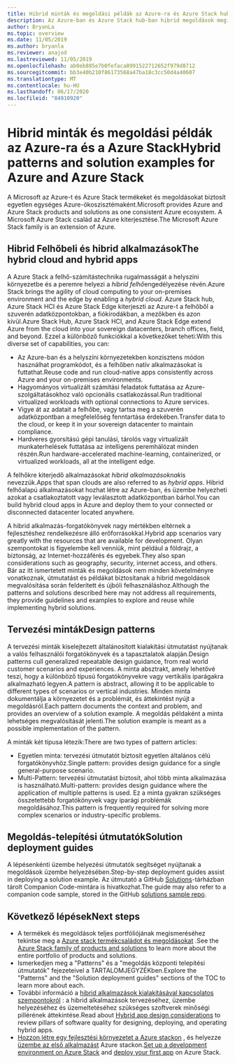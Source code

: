 ```yaml
---
title: Hibrid minták és megoldási példák az Azure-ra és Azure Stack hub-ra
description: Az Azure-ban és Azure Stack hub-ban hibrid megoldások megismerésére és megoldására szolgáló hibrid minták és példák áttekintése.
author: BryanLa
ms.topic: overview
ms.date: 11/05/2019
ms.author: bryanla
ms.reviewer: anajod
ms.lastreviewed: 11/05/2019
ms.openlocfilehash: ab0eb885e7b0fefaca8991522712652f979d8712
ms.sourcegitcommit: bb3e40b210f86173568a47ba18c3cc50d4a40607
ms.translationtype: MT
ms.contentlocale: hu-HU
ms.lasthandoff: 06/17/2020
ms.locfileid: "84910920"
---
```

# <a name="hybrid-patterns-and-solution-examples-for-azure-and-azure-stack"></a><span data-ttu-id="045ef-103">Hibrid minták és megoldási példák az Azure-ra és a Azure Stack</span><span class="sxs-lookup"><span data-stu-id="045ef-103">Hybrid patterns and solution examples for Azure and Azure Stack</span></span>

<span data-ttu-id="045ef-104">A Microsoft az Azure-t és Azure Stack termékeket és megoldásokat biztosít egyetlen egységes Azure-ökoszisztémaként.</span><span class="sxs-lookup"><span data-stu-id="045ef-104">Microsoft provides Azure and Azure Stack products and solutions as one consistent Azure ecosystem.</span></span> <span data-ttu-id="045ef-105">A Microsoft Azure Stack család az Azure kiterjesztése.</span><span class="sxs-lookup"><span data-stu-id="045ef-105">The Microsoft Azure Stack family is an extension of Azure.</span></span>

## <a name="the-hybrid-cloud-and-hybrid-apps"></a><span data-ttu-id="045ef-106">Hibrid Felhőbeli és hibrid alkalmazások</span><span class="sxs-lookup"><span data-stu-id="045ef-106">The hybrid cloud and hybrid apps</span></span>

<span data-ttu-id="045ef-107">A Azure Stack a felhő-számítástechnika rugalmasságát a helyszíni környezetbe és a peremre helyezi a *hibrid felhő*engedélyezése révén.</span><span class="sxs-lookup"><span data-stu-id="045ef-107">Azure Stack brings the agility of cloud computing to your on-premises environment and the edge by enabling a *hybrid cloud*.</span></span> <span data-ttu-id="045ef-108">Azure Stack hub, Azure Stack HCI és Azure Stack Edge kiterjeszti az Azure-t a felhőből a szuverén adatközpontokban, a fiókirodákban, a mezőkben és azon kívül.</span><span class="sxs-lookup"><span data-stu-id="045ef-108">Azure Stack Hub, Azure Stack HCI, and Azure Stack Edge extend Azure from the cloud into your sovereign datacenters, branch offices, field, and beyond.</span></span> <span data-ttu-id="045ef-109">Ezzel a különböző funkciókkal a következőket teheti:</span><span class="sxs-lookup"><span data-stu-id="045ef-109">With this diverse set of capabilities, you can:</span></span>

- <span data-ttu-id="045ef-110">Az Azure-ban és a helyszíni környezetekben konzisztens módon használhat programkódot, és a felhőben natív alkalmazásokat is futtathat.</span><span class="sxs-lookup"><span data-stu-id="045ef-110">Reuse code and run cloud-native apps consistently across Azure and your on-premises environments.</span></span>
- <span data-ttu-id="045ef-111">Hagyományos virtualizált számítási feladatok futtatása az Azure-szolgáltatásokhoz való opcionális csatlakozással.</span><span class="sxs-lookup"><span data-stu-id="045ef-111">Run traditional virtualized workloads with optional connections to Azure services.</span></span>
- <span data-ttu-id="045ef-112">Vigye át az adatait a felhőbe, vagy tartsa meg a szuverén adatközpontban a megfelelőség fenntartása érdekében.</span><span class="sxs-lookup"><span data-stu-id="045ef-112">Transfer data to the cloud, or keep it in your sovereign datacenter to maintain compliance.</span></span>
- <span data-ttu-id="045ef-113">Hardveres gyorsítású gépi tanulási, tárolós vagy virtualizált munkaterhelések futtatása az intelligens peremhálózat minden részén.</span><span class="sxs-lookup"><span data-stu-id="045ef-113">Run hardware-accelerated machine-learning, containerized, or virtualized workloads, all at the intelligent edge.</span></span>

<span data-ttu-id="045ef-114">A felhőkre kiterjedő alkalmazásokat *hibrid alkalmazásoknak*is nevezzük.</span><span class="sxs-lookup"><span data-stu-id="045ef-114">Apps that span clouds are also referred to as *hybrid apps*.</span></span> <span data-ttu-id="045ef-115">Hibrid felhőalapú alkalmazásokat hozhat létre az Azure-ban, és üzembe helyezheti azokat a csatlakoztatott vagy leválasztott adatközpontban bárhol.</span><span class="sxs-lookup"><span data-stu-id="045ef-115">You can build hybrid cloud apps in Azure and deploy them to your connected or disconnected datacenter located anywhere.</span></span>

<span data-ttu-id="045ef-116">A hibrid alkalmazás-forgatókönyvek nagy mértékben eltérnek a fejlesztéshez rendelkezésre álló erőforrásokkal.</span><span class="sxs-lookup"><span data-stu-id="045ef-116">Hybrid app scenarios vary greatly with the resources that are available for development.</span></span> <span data-ttu-id="045ef-117">Olyan szempontokat is figyelembe kell venniük, mint például a földrajz, a biztonság, az Internet-hozzáférés és egyebek.</span><span class="sxs-lookup"><span data-stu-id="045ef-117">They also span considerations such as geography, security, internet access, and others.</span></span> <span data-ttu-id="045ef-118">Bár az itt ismertetett minták és megoldások nem minden követelményre vonatkoznak, útmutatást és példákat biztosítanak a hibrid megoldások megvalósítása során felderített és újbóli felhasználáshoz.</span><span class="sxs-lookup"><span data-stu-id="045ef-118">Although the patterns and solutions described here may not address all requirements, they provide guidelines and examples to explore and reuse while implementing hybrid solutions.</span></span>

## <a name="design-patterns"></a><span data-ttu-id="045ef-119">Tervezési minták</span><span class="sxs-lookup"><span data-stu-id="045ef-119">Design patterns</span></span>

<span data-ttu-id="045ef-120">A tervezési minták kiselejtezett általánosított kialakítási útmutatást nyújtanak a valós felhasználói forgatókönyvek és a tapasztalatok alapján.</span><span class="sxs-lookup"><span data-stu-id="045ef-120">Design patterns cull generalized repeatable design guidance, from real world customer scenarios and experiences.</span></span> <span data-ttu-id="045ef-121">A minta absztrakt, amely lehetővé teszi, hogy a különböző típusú forgatókönyvekre vagy vertikális iparágakra alkalmazható legyen.</span><span class="sxs-lookup"><span data-stu-id="045ef-121">A pattern is abstract, allowing it to be applicable to different types of scenarios or vertical industries.</span></span> <span data-ttu-id="045ef-122">Minden minta dokumentálja a környezetet és a problémát, és áttekintést nyújt a megoldásról.</span><span class="sxs-lookup"><span data-stu-id="045ef-122">Each pattern documents the context and problem, and provides an overview of a solution example.</span></span> <span data-ttu-id="045ef-123">A megoldás példaként a minta lehetséges megvalósítását jelenti.</span><span class="sxs-lookup"><span data-stu-id="045ef-123">The solution example is meant as a possible implementation of the pattern.</span></span>

<span data-ttu-id="045ef-124">A minták két típusa létezik:</span><span class="sxs-lookup"><span data-stu-id="045ef-124">There are two types of pattern articles:</span></span>

- <span data-ttu-id="045ef-125">Egyetlen minta: tervezési útmutatót biztosít egyetlen általános célú forgatókönyvhöz.</span><span class="sxs-lookup"><span data-stu-id="045ef-125">Single pattern: provides design guidance for a single general-purpose scenario.</span></span>
- <span data-ttu-id="045ef-126">Multi-Pattern: tervezési útmutatást biztosít, ahol több minta alkalmazása is használható.</span><span class="sxs-lookup"><span data-stu-id="045ef-126">Multi-pattern: provides design guidance where the application of multiple patterns is used.</span></span> <span data-ttu-id="045ef-127">Ez a minta gyakran szükséges összetettebb forgatókönyvek vagy iparági problémák megoldásához.</span><span class="sxs-lookup"><span data-stu-id="045ef-127">This pattern is frequently required for solving more complex scenarios or industry-specific problems.</span></span>

## <a name="solution-deployment-guides"></a><span data-ttu-id="045ef-128">Megoldás-telepítési útmutatók</span><span class="sxs-lookup"><span data-stu-id="045ef-128">Solution deployment guides</span></span>

<span data-ttu-id="045ef-129">A lépésenkénti üzembe helyezési útmutatók segítséget nyújtanak a megoldások üzembe helyezésében.</span><span class="sxs-lookup"><span data-stu-id="045ef-129">Step-by-step deployment guides assist in deploying a solution example.</span></span> <span data-ttu-id="045ef-130">Az útmutató a GitHub [Solutions](https://github.com/Azure-Samples/azure-intelligent-edge-patterns)-tárházban tárolt Companion Code-mintára is hivatkozhat.</span><span class="sxs-lookup"><span data-stu-id="045ef-130">The guide may also refer to a companion code sample, stored in the GitHub [solutions sample repo](https://github.com/Azure-Samples/azure-intelligent-edge-patterns).</span></span>

## <a name="next-steps"></a><span data-ttu-id="045ef-131">Következő lépések</span><span class="sxs-lookup"><span data-stu-id="045ef-131">Next steps</span></span>

- <span data-ttu-id="045ef-132">A termékek és megoldások teljes portfóliójának megismeréséhez tekintse meg a [Azure stack termékcsaládot és megoldásokat](/azure-stack) .</span><span class="sxs-lookup"><span data-stu-id="045ef-132">See the [Azure Stack family of products and solutions](/azure-stack) to learn more about the entire portfolio of products and solutions.</span></span>
- <span data-ttu-id="045ef-133">Ismerkedjen meg a "Patterns" és a "megoldás központi telepítési útmutatók" fejezeteivel a TARTALOMJEGYZÉKben.</span><span class="sxs-lookup"><span data-stu-id="045ef-133">Explore the "Patterns" and the "Solution deployment guides" sections of the TOC to learn more about each.</span></span>
- <span data-ttu-id="045ef-134">További információ a [hibrid alkalmazások kialakításával kapcsolatos szempontokról](overview-app-design-considerations.md) : a hibrid alkalmazások tervezéséhez, üzembe helyezéséhez és üzemeltetéséhez szükséges szoftverek minőségi pillérének áttekintése.</span><span class="sxs-lookup"><span data-stu-id="045ef-134">Read about [Hybrid app design considerations](overview-app-design-considerations.md) to review pillars of software quality for designing, deploying, and operating hybrid apps.</span></span>
- <span data-ttu-id="045ef-135">[Hozzon létre egy fejlesztési környezetet a Azure stackon](/azure-stack/user/azure-stack-dev-start.md) , és helyezze [üzembe az első alkalmazást](/azure-stack/user/azure-stack-dev-start-deploy-app.md) Azure stackon.</span><span class="sxs-lookup"><span data-stu-id="045ef-135">[Set up a development environment on Azure Stack](/azure-stack/user/azure-stack-dev-start.md) and [deploy your first app](/azure-stack/user/azure-stack-dev-start-deploy-app.md) on Azure Stack.</span></span>
